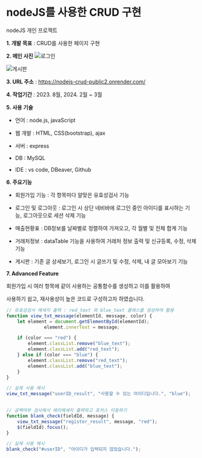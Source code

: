 # nodeJS를 사용한 CRUD 구현
nodeJS 개인 프로젝트

**1. 개발 목표** : CRUD를 사용한 페이지 구현

**2. 메인 사진**
![로그인](https://github.com/rony-yang/nodejs_CRUD_public2/assets/116271236/e976894a-449c-4ef2-ad5e-3654d0cee8b1)

![게시판](https://github.com/rony-yang/nodejs_CRUD_public2/assets/116271236/463f8f2f-27a0-4d5d-89d8-c9f2a9d838dc)

**3. URL 주소** : https://nodejs-crud-public2.onrender.com/

**4. 작업기간** : 2023. 8월, 2024. 2월 ~ 3월

**5. 사용 기술**

- 언어 : node.js, javaScript

- 웹 개발 : HTML, CSS(bootstrap), ajax
  
- 서버 : express
  
- DB : MySQL
  
- IDE : vs code, DBeaver, Github

**6. 주요기능**

- 회원가입 기능 : 각 항목마다 알맞은 유효성검사 기능

- 로그인 및 로그아웃 : 로그인 시 상단 네비바에 로그인 중인 아이디를 표시하는 기능, 로그아웃으로 세션 삭제 기능

- 매출현황표 : DB정보를 날짜별로 정렬하여 가져오고, 각 월별 및 전체 합계 기능

- 거래처정보 : dataTable 기능을 사용하여 거래처 정보 출력 및 신규등록, 수정, 삭제 기능

- 게시판 : 기존 글 상세보기, 로그인 시 글쓰기 및 수정, 삭제, 내 글 모아보기 기능 

**7. Advanced Feature**

회원가입 시 여러 항목에 같이 사용하는 공통함수를 생성하고 이를 활용하여 

사용하기 쉽고, 재사용성이 높은 코드로 구성하고자 하였습니다.

```javascript
// 유효성검사 메세지 출력 : red_text 와 blue_text 클래스를 생성하여 활용
function view_txt_message(elementId, message, color) {
	let element = document.getElementById(elementId);
		      element.innerText = message;

	if (color === "red") {
		element.classList.remove("blue_text");	
		element.classList.add("red_text");
	} else if (color === "blue") {
		element.classList.remove("red_text");
		element.classList.add("blue_text");
	}
}

// 실제 사용 예시
view_txt_message("userID_result", "사용할 수 있는 아이디입니다.", "blue");

  
// 공백여부 검사해서 에러메세지 출력하고 포커스 이동하기
function blank_check(fieldId, message) {
	view_txt_message("register_result", message, "red");
	$(fieldId).focus();
}

// 실제 사용 예시
blank_check("#userID", "아이디가 입력되지 않았습니다.");
  ```

